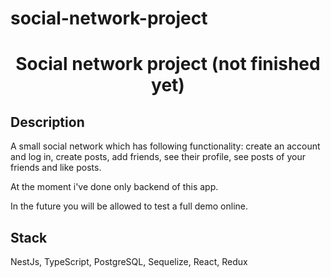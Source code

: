 # social-network-project
<h1 align="center">


**Social network project (not finished yet)**


</h1>


## Description

A small social network which has following functionality: create an account and log in, create posts, add friends, see their profile, see posts of your friends and like posts.

At the moment i've done only backend of this app.

In the future you will be allowed to test a full demo online.

## Stack

NestJs, TypeScript, PostgreSQL, Sequelize, React, Redux